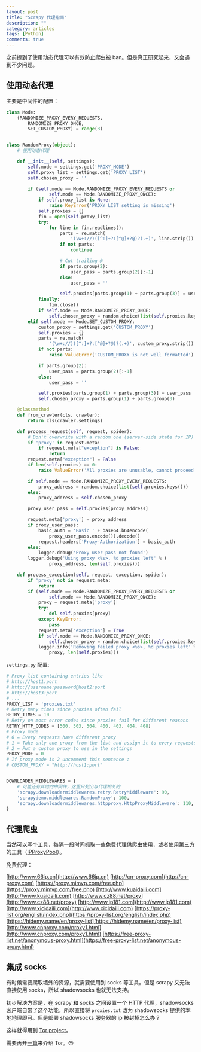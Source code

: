 ```yaml
---
layout: post
title: "Scrapy 代理指南"
description: ""
category: articles
tags: [Python]
comments: true
---
```



之前提到了使用动态代理可以有效防止爬虫被 ban。但是真正研究起来，又会遇到不少问题。


## 使用动态代理

主要是中间件的配置：

```python
class Mode:
    (RANDOMIZE_PROXY_EVERY_REQUESTS,
        RANDOMIZE_PROXY_ONCE,
        SET_CUSTOM_PROXY) = range(3)


class RandomProxy(object):
    # 使用动态代理

    def __init__(self, settings):
        self.mode = settings.get('PROXY_MODE')
        self.proxy_list = settings.get('PROXY_LIST')
        self.chosen_proxy = ''

        if (self.mode == Mode.RANDOMIZE_PROXY_EVERY_REQUESTS or
                self.mode == Mode.RANDOMIZE_PROXY_ONCE):
            if self.proxy_list is None:
                raise KeyError('PROXY_LIST setting is missing')
            self.proxies = {}
            fin = open(self.proxy_list)
            try:
                for line in fin.readlines():
                    parts = re.match(
                        '(\w+://)([^:]+?:[^@]+?@)?(.+)', line.strip())
                    if not parts:
                        continue

                    # Cut trailing @
                    if parts.group(2):
                        user_pass = parts.group(2)[:-1]
                    else:
                        user_pass = ''

                    self.proxies[parts.group(1) + parts.group(3)] = user_pass
            finally:
                fin.close()
            if self.mode == Mode.RANDOMIZE_PROXY_ONCE:
                self.chosen_proxy = random.choice(list(self.proxies.keys()))
        elif self.mode == Mode.SET_CUSTOM_PROXY:
            custom_proxy = settings.get('CUSTOM_PROXY')
            self.proxies = {}
            parts = re.match(
                '(\w+://)([^:]+?:[^@]+?@)?(.+)', custom_proxy.strip())
            if not parts:
                raise ValueError('CUSTOM_PROXY is not well formatted')

            if parts.group(2):
                user_pass = parts.group(2)[:-1]
            else:
                user_pass = ''

            self.proxies[parts.group(1) + parts.group(3)] = user_pass
            self.chosen_proxy = parts.group(1) + parts.group(3)

    @classmethod
    def from_crawler(cls, crawler):
        return cls(crawler.settings)

    def process_request(self, request, spider):
        # Don't overwrite with a random one (server-side state for IP)
        if 'proxy' in request.meta:
            if request.meta["exception"] is False:
                return
        request.meta["exception"] = False
        if len(self.proxies) == 0:
            raise ValueError('All proxies are unusable, cannot proceed')

        if self.mode == Mode.RANDOMIZE_PROXY_EVERY_REQUESTS:
            proxy_address = random.choice(list(self.proxies.keys()))
        else:
            proxy_address = self.chosen_proxy

        proxy_user_pass = self.proxies[proxy_address]

        request.meta['proxy'] = proxy_address
        if proxy_user_pass:
            basic_auth = 'Basic ' + base64.b64encode(
                proxy_user_pass.encode()).decode()
            request.headers['Proxy-Authorization'] = basic_auth
        else:
            logger.debug('Proxy user pass not found')
        logger.debug('Using proxy <%s>, %d proxies left' % (
                proxy_address, len(self.proxies)))

    def process_exception(self, request, exception, spider):
        if 'proxy' not in request.meta:
            return
        if (self.mode == Mode.RANDOMIZE_PROXY_EVERY_REQUESTS or
                self.mode == Mode.RANDOMIZE_PROXY_ONCE):
            proxy = request.meta['proxy']
            try:
                del self.proxies[proxy]
            except KeyError:
                pass
            request.meta["exception"] = True
            if self.mode == Mode.RANDOMIZE_PROXY_ONCE:
                self.chosen_proxy = random.choice(list(self.proxies.keys()))
            logger.info('Removing failed proxy <%s>, %d proxies left' % (
                proxy, len(self.proxies)))
```

`settings.py` 配置:

```python
# Proxy list containing entries like
# http://host1:port
# http://username:password@host2:port
# http://host3:port
# ...
PROXY_LIST = 'proxies.txt'
# Retry many times since proxies often fail
RETRY_TIMES = 10
# Retry on most error codes since proxies fail for different reasons
RETRY_HTTP_CODES = [500, 503, 504, 400, 403, 404, 408]
# Proxy mode
# 0 = Every requests have different proxy
# 1 = Take only one proxy from the list and assign it to every requests
# 2 = Put a custom proxy to use in the settings
PROXY_MODE = 0
# If proxy mode is 2 uncomment this sentence :
# CUSTOM_PROXY = "http://host1:port"


DOWNLOADER_MIDDLEWARES = {
    # 可能还有其他的中间件，这里只列出与代理相关的
    'scrapy.downloadermiddlewares.retry.RetryMiddleware': 90,
    'scrapydemo.middlewares.RandomProxy': 100,
    'scrapy.downloadermiddlewares.httpproxy.HttpProxyMiddleware': 110,
}
```

## 代理爬虫

当然可以写个工具，每隔一段时间抓取一些免费代理供爬虫使用，或者使用第三方的工具（[IPProxyPool](https://github.com/qiyeboy/IPProxyPool)）。

免费代理：

[http://www.66ip.cn](http://www.66ip.cn)
[http://cn-proxy.com](http://cn-proxy.com)
[https://proxy.mimvp.com/free.php](https://proxy.mimvp.com/free.php)
[http://www.kuaidaili.com](http://www.kuaidaili.com)
[http://www.cz88.net/proxy](http://www.cz88.net/proxy)
[http://www.ip181.com](http://www.ip181.com)
[http://www.xicidaili.com](http://www.xicidaili.com)
[https://proxy-list.org/english/index.php](https://proxy-list.org/english/index.php)
[https://hidemy.name/en/proxy-list](https://hidemy.name/en/proxy-list)
[http://www.cnproxy.com/proxy1.html](http://www.cnproxy.com/proxy1.html)
[https://free-proxy-list.net/anonymous-proxy.html](https://free-proxy-list.net/anonymous-proxy.html)

## 集成 socks

有时候需要爬取墙外的资源，就需要使用到 socks 等工具。但是 scrapy 又无法直接使用 socks，所以 shadowsocks 也就无法支持。

初步解决方案是，在 scrapy 和 socks 之间设置一个 HTTP 代理，shadowsocks 客户端自带了这个功能，所以直接将 `proxies.txt` 改为 shadowsocks 提供的本地地理即可。但是部署 shadowsocks 服务器的 ip 被封掉怎么办？

这样就得用到 [Tor project](https://www.torproject.org/)。

需要再开[一篇](http://ibloodline.com/articles/2017/12/30/tor.html)来介绍 Tor。😓